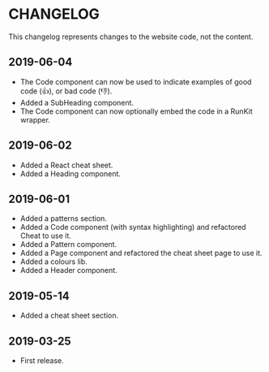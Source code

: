# CHANGELOG

This changelog represents changes to the website code, not the content.

## 2019-06-04

- The Code component can now be used to indicate examples of good code (👍), or bad code (👎).
- Added a SubHeading component.
- The Code component can now optionally embed the code in a RunKit wrapper.

## 2019-06-02

- Added a React cheat sheet.
- Added a Heading component.

## 2019-06-01

- Added a patterns section.
- Added a Code component (with syntax highlighting) and refactored Cheat to use it.
- Added a Pattern component.
- Added a Page component and refactored the cheat sheet page to use it.
- Added a colours lib.
- Added a Header component.

## 2019-05-14

- Added a cheat sheet section.

## 2019-03-25

- First release.